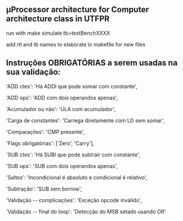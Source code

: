 ## µProcessor architecture for Computer architecture class in UTFPR

run with make simulate tb=testBenchXXXX

add rtl and tb names to elaborate in makefile for new files

## Instruções OBRIGATÓRIAS a serem usadas na sua validação:

'ADD ctes': 'Há ADDI que pode somar com constante',


'ADD ops': 'ADD com dois operandos apenas',

'Acumulador ou não': 'ULA com acumulador',

'Carga de constantes': 'Carrega diretamente com LD sem somar',

'Comparações': 'CMP presente',

'Flags obrigatórias': ['Zero', 'Carry'],

'SUB ctes': 'Há SUBI que pode subtrair com constante',

'SUB ops': 'SUB com dois operandos apenas',

'Saltos': 'Incondicional é absoluto e condicional é relativo',

'Subtração': 'SUB sem borrow',

'Validação -- complicações': 'Exceção opcode inválido',

'Validação -- final do loop': 'Detecção do MSB setado usando OR'
